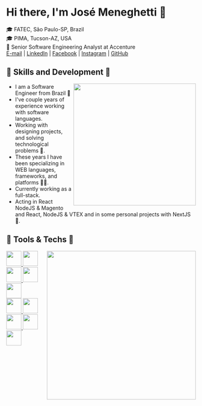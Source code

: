 # Hi there, I'm José Meneghetti 👋                                                                 
🎓 FATEC, São Paulo-SP, Brazil<br>
🎓 PIMA, Tucson-AZ, USA<br>
👷 Senior Software Engineering Analyst at Accenture<br>
[E-mail](mailto:jrmp.dev@gmail.com) | [LinkedIn](https://www.linkedin.com/in/jos%C3%A9-ricardo-meneghetti-pinto-6b049695/) | [Facebook](https://www.facebook.com/zee.meneghetti) | [Instagram](https://www.instagram.com/jose_meneghetti/) | [GitHub](https://github.com/JoseMeneghetti) 


## 📌 Skills and Development 📌

<div align=right>
  <a href="https://github.com/JoseMeneghetti">
    <img width=325 align="right" src="https://github-readme-stats.vercel.app/api/top-langs/?username=JoseMeneghetti&layout=compact&langs_count=7&theme=dark"/>
  </a>
</div>
  
* I am a Software Engineer from Brazil 🏡
* I've couple years of experience working with software languages.
* Working with designing projects, and solving technological problems 👾.
* These years I have been specializing in WEB languages, frameworks, and platforms 🚀✨. 
* Currently working as a full-stack. 
* Acting in React NodeJS & Magento and React, NodeJS & VTEX and in some personal projects with NextJS 🔨. 

## 📌 Tools & Techs 📌

<div align='right'>
  <a href="https://github.com/JoseMeneghetti">
    <img width=396 align='right' src="https://github-readme-stats.vercel.app/api?username=JoseMeneghetti&show_icons=true&theme=dark&include_all_commits=true&count_private=true"/>
</div>
  
<div>
  <img src="https://cdn.jsdelivr.net/gh/devicons/devicon/icons/react/react-original.svg" width="40" height="40" /> 
  <img src="https://cdn.jsdelivr.net/gh/devicons/devicon/icons/nextjs/nextjs-original.svg" width="40" height="40"/>
  <img src="https://cdn.jsdelivr.net/gh/devicons/devicon/icons/tailwindcss/tailwindcss-plain.svg" width="40" height="40"/>  
  <img src="https://cdn.jsdelivr.net/gh/devicons/devicon/icons/typescript/typescript-original.svg" width="40" height="40"/>         
  <img src="https://cdn.jsdelivr.net/gh/devicons/devicon/icons/nodejs/nodejs-original.svg" width="40" height="40" />                            
</div>
<div>
  <img src="https://cdn.jsdelivr.net/gh/devicons/devicon/icons/magento/magento-original.svg" width="40" height="40"/>
  <img src="https://cdn.jsdelivr.net/gh/devicons/devicon/icons/git/git-original.svg" width="40" height="40"/>
  <img src="https://cdn.jsdelivr.net/gh/devicons/devicon/icons/html5/html5-original-wordmark.svg" width="40" height="40"/>
  <img src="https://cdn.jsdelivr.net/gh/devicons/devicon/icons/css3/css3-original-wordmark.svg" width="40" height="40"/>
  <img src="https://cdn.jsdelivr.net/gh/devicons/devicon/icons/javascript/javascript-original.svg" width="40" height="40"/> 
</div>


<!--
**JoseMeneghetti/JoseMeneghetti** is a ✨ _special_ ✨ repository because its `README.md` (this file) appears on your GitHub profile.

Here are some ideas to get you started:

- 🔭 I’m currently working on ...
- 🌱 I’m currently learning ...
- 👯 I’m looking to collaborate on ...
- 🤔 I’m looking for help with ...
- 💬 Ask me about ...
- 📫 How to reach me: ...
- 😄 Pronouns: ...
- ⚡ Fun fact: ...
-->
